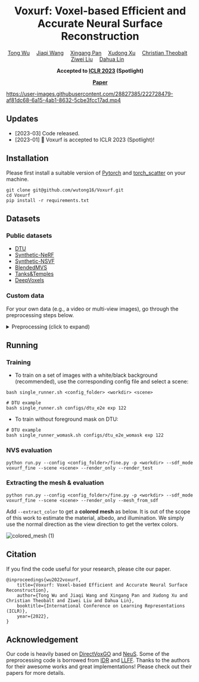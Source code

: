 
<div align="center">

<h1>Voxurf: Voxel-based Efficient and Accurate Neural Surface Reconstruction</h1>

<div>
    <a href='https://wutong16.github.io/' target='_blank'>Tong Wu</a>&emsp;
    <a href='https://myownskyw7.github.io/' target='_blank'>Jiaqi Wang</a>&emsp;
    <a href='https://xingangpan.github.io/' target='_blank'>Xingang Pan</a>&emsp;
    <a href='https://sheldontsui.github.io/' target='_blank'>Xudong Xu</a>&emsp;
    <a href='https://people.mpi-inf.mpg.de/~theobalt/' target='_blank'>Christian Theobalt</a>&emsp;
    <a href='https://liuziwei7.github.io/' target='_blank'>Ziwei Liu</a>&emsp;
    <a href='https://scholar.google.com/citations?user=GMzzRRUAAAAJ&hl=zh-CN' target='_blank'>Dahua Lin</a>&emsp;
</div>

<strong>Accepted to <a href='https://iclr.cc/' target='_blank'>ICLR 2023</a> (Spotlight)</strong>

<strong><a href='https://arxiv.org/abs/2208.12697' target='_blank'>Paper</a></strong>
</div>


https://user-images.githubusercontent.com/28827385/222728479-af81dc68-6a15-4ab1-8632-5cbe3fcc17ad.mp4

## Updates
- [2023-03] Code released.
- [2023-01] :partying_face: Voxurf is accepted to ICLR 2023 (Spotlight)!

## Installation
Please first install a suitable version of [Pytorch](https://pytorch.org/) and [torch_scatter](https://github.com/rusty1s/pytorch_scatter) on your machine.
```
git clone git@github.com/wutong16/Voxurf.git
cd Voxurf
pip install -r requirements.txt
```

## Datasets
### Public datasets
- [DTU](https://drive.google.com/file/d/1rAsmdno4v6X-HNDcwWaiJJXcpM4-aC3M/view?usp=share_link)
- [Synthetic-NeRF](https://drive.google.com/drive/folders/128yBriW1IG_3NJ5Rp7APSTZsJqdJdfc1) 
- [Synthetic-NSVF](https://dl.fbaipublicfiles.com/nsvf/dataset/Synthetic_NSVF.zip) 
- [BlendedMVS](https://dl.fbaipublicfiles.com/nsvf/dataset/BlendedMVS.zip)
- [Tanks&Temples](https://dl.fbaipublicfiles.com/nsvf/dataset/TanksAndTemple.zip)
- [DeepVoxels](https://drive.google.com/open?id=1ScsRlnzy9Bd_n-xw83SP-0t548v63mPH)

### Custom data
For your own data (e.g., a video or multi-view images), go through the preprocessing steps below.
<details>
  <summary> Preprocessing (click to expand) </summary>

  - Extract video frames (if needed), remove the background, and save the masks (install [rembg](https://github.com/danielgatis/rembg) first).
```
mkdir data/<your-data-dir>
cd tools/preprocess
bash run_process_video.sh ../../data/<your-data-dir> <your-video-dir>
```

  - Estimate camera poses using COLMAP, and normalize them following [IDR](https://github.com/lioryariv/idr/blob/main/DATA_CONVENTION.md).
```
bash run_convert_camera.sh ../../data/<your-data-dir>
```

 - Finally, use `configs/custom_e2e` and run with `--scene <your-data-dir>`.
</details>


## Running
### Training
- To train on a set of images with a white/black background (recommended), use the corresponding config file and select a scene:
```
bash single_runner.sh <config_folder> <workdir> <scene>

# DTU example
bash single_runner.sh configs/dtu_e2e exp 122
```

- To train without foreground mask on DTU:
```
# DTU example
bash single_runner_womask.sh configs/dtu_e2e_womask exp 122
```

### NVS evaluation
```
python run.py --config <config_folder>/fine.py -p <workdir> --sdf_mode voxurf_fine --scene <scene> --render_only --render_test
```

### Extracting the mesh & evaluation
```
python run.py --config <config_folder>/fine.py -p <workdir> --sdf_mode voxurf_fine --scene <scene> --render_only --mesh_from_sdf
```
Add `--extract_color` to get a **colored mesh** as below. It is out of the scope of this work to estimate the material, albedo, and illumination. We simply use the normal direction as the view direction to get the vertex colors.

![colored_mesh (1)](https://user-images.githubusercontent.com/28827385/222783393-63216e57-489c-46fb-9c24-4c8b6eed83bf.png)

## Citation
If you find the code useful for your research, please cite our paper.
```
@inproceedings{wu2022voxurf,
    title={Voxurf: Voxel-based Efficient and Accurate Neural Surface Reconstruction},
    author={Tong Wu and Jiaqi Wang and Xingang Pan and Xudong Xu and Christian Theobalt and Ziwei Liu and Dahua Lin},
    booktitle={International Conference on Learning Representations (ICLR)},
    year={2022},
}
```

## Acknowledgement 
Our code is heavily based on [DirectVoxGO](https://github.com/sunset1995/DirectVoxGO) and [NeuS](https://github.com/Totoro97/NeuS). Some of the preprocessing code is borrowed from [IDR](https://github.com/lioryariv/idr/blob/main/DATA_CONVENTION.md) and [LLFF](https://github.com/Fyusion/LLFF).
Thanks to the authors for their awesome works and great implementations! Please check out their papers for more details.

